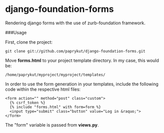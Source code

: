 django-foundation-forms
=======================

Rendering django forms with the use of zurb-foundation framework.

###Usage

First, clone the project:<br>
```
git clone git://github.com/paprykut/django-foundation-forms.git
```

Move **forms.html** to your project template directory. In my case, this would be:<br>
```
/home/paprykut/myproject/myproject/templates/
```

In order to use the form generation in your templates, include the following 
code within the respective html files:<br>
```
<form action="" method="post" class="custom">
  {% csrf_token %}
  {% include "forms.html" with form=form %}
  <input type="submit" class="button" value="Log in &raquo;">
</form>
```

The "form" variable is passed from **views.py**.
